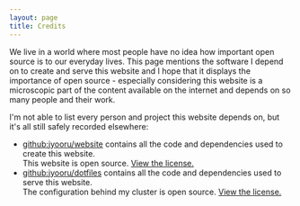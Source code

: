 ```yaml
---
layout: page
title: Credits
---
```


We live in a world where most people have no idea how important open source is to our everyday lives. This page mentions the software I depend on to create and serve this website and I hope that it displays the importance of open source - especially considering this website is a microscopic part of the content available on the internet and depends on so many people and their work.

I'm not able to list every person and project this website depends on, but it's all still safely recorded elsewhere:

- <a href="https://github.com/jyooru/website" target="_blank" rel="noopener">github:jyooru/website</a> contains all the code and dependencies used to create this website.<br>This website is open source. <a href="/license">View the license.</a>
- <a href="https://github.com/jyooru/dotfiles" target="_blank" rel="noopener">github:jyooru/dotfiles</a> contains all the code and dependencies used to serve this website.<br>The configuration behind my cluster is open source. <a href="https://github.com/jyooru/dotfiles/blob/main/LICENSE" target="_blank" rel="noopener">View the license.</a>
